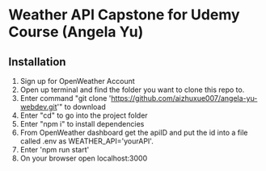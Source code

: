 # Weather API Capstone for Udemy Course (Angela Yu)

## Installation
1. Sign up for OpenWeather Account
2. Open up terminal and find the folder you want to clone this repo to.
3. Enter command "git clone 'https://github.com/aizhuxue007/angela-yu-webdev.git'" to download
4. Enter "cd" to go into the project folder
5. Enter "npm i" to install dependencies
6. From OpenWeather dashboard get the apiID and put the id into a file called .env as WEATHER_API='yourAPI'. 
7. Enter 'npm run start'
8. On your browser open localhost:3000
